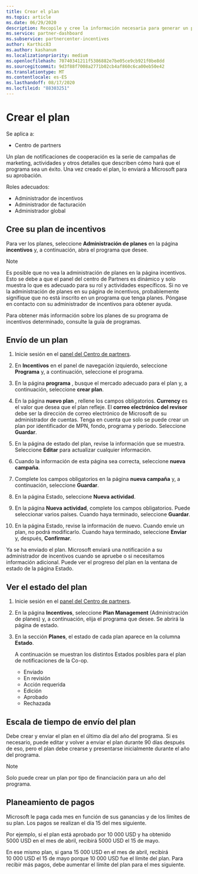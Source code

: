 ```yaml
---
title: Crear el plan
ms.topic: article
ms.date: 06/29/2020
description: Recopile y cree la información necesaria para generar un plan de marketing correcto para su programa de incentivos.
ms.service: partner-dashboard
ms.subservice: partnercenter-incentives
author: Karthic83
ms.author: kashanum
ms.localizationpriority: medium
ms.openlocfilehash: 70740341211f5386882e7be05ce9cb921f0be8dd
ms.sourcegitcommit: 9d3f88f7008a2771b02cb4af860c6ca00eb50e42
ms.translationtype: MT
ms.contentlocale: es-ES
ms.lasthandoff: 08/17/2020
ms.locfileid: "88303251"
---
```

# <a name="create-your-plan"></a>Crear el plan

Se aplica a:

- Centro de partners

Un plan de notificaciones de cooperación es la serie de campañas de marketing, actividades y otros detalles que describen cómo hará que el programa sea un éxito. Una vez creado el plan, lo enviará a Microsoft para su aprobación. 

Roles adecuados:

- Administrador de incentivos
- Administrador de facturación
- Administrador global

## <a name="create-your-incentives-plan"></a>Cree su plan de incentivos

Para ver los planes, seleccione **Administración de planes** en la página **incentivos** y, a continuación, abra el programa que desee.

>[!NOTE]
>Es posible que no vea la administración de planes en la página incentivos. Esto se debe a que el panel del centro de Partners es dinámico y solo muestra lo que es adecuado para su rol y actividades específicos. Si no ve la administración de planes en su página de incentivos, probablemente signifique que no está inscrito en un programa que tenga planes. Póngase en contacto con su administrador de incentivos para obtener ayuda.

Para obtener más información sobre los planes de su programa de incentivos determinado, consulte la guía de programas.

## <a name="how-to-submit-a-plan"></a>Envío de un plan

1. Inicie sesión en el [panel del Centro de partners](https://partner.microsoft.com/dashboard/).

2. En **Incentivos** en el panel de navegación izquierdo, seleccione **Programa** y, a continuación, seleccione el programa. 

3. En la página **programa** , busque el mercado adecuado para el plan y, a continuación, seleccione **crear plan**. 

4. En la página **nuevo plan** , rellene los campos obligatorios. **Currency** es el valor que desea que el plan refleje. El **correo electrónico del revisor** debe ser la dirección de correo electrónico de Microsoft de su administrador de cuentas. Tenga en cuenta que solo se puede crear un plan por identificador de MPN, fondo, programa y período. Seleccione **Guardar**.

5. En la página de estado del plan, revise la información que se muestra. Seleccione **Editar** para actualizar cualquier información.

6. Cuando la información de esta página sea correcta, seleccione **nueva campaña**.

7. Complete los campos obligatorios en la página **nueva campaña** y, a continuación, seleccione **Guardar**.

8. En la página Estado, seleccione **Nueva actividad**. 

9. En la página **Nueva actividad**, complete los campos obligatorios. Puede seleccionar varios países. Cuando haya terminado, seleccione **Guardar**. 

10. En la página Estado, revise la información de nuevo. Cuando envíe un plan, no podrá modificarlo. Cuando haya terminado, seleccione **Enviar** y, después, **Confirmar**.

Ya se ha enviado el plan. Microsoft enviará una notificación a su administrador de incentivos cuando se apruebe o si necesitamos información adicional. Puede ver el progreso del plan en la ventana de estado de la página Estado.

## <a name="view-the-status-of-your-plan"></a>Ver el estado del plan

1. Inicie sesión en el [panel del Centro de partners](https://partner.microsoft.com/dashboard/).

2. En la página **Incentivos**, seleccione **Plan Management** (Administración de planes) y, a continuación, elija el programa que desee. Se abrirá la página de estado.

3. En la sección **Planes**, el estado de cada plan aparece en la columna **Estado**.

   A continuación se muestran los distintos Estados posibles para el plan de notificaciones de la Co-op.

   - Enviado
   - En revisión
   - Acción requerida
   - Edición
   - Aprobado
   - Rechazada

## <a name="plan-submission-timelines"></a>Escala de tiempo de envío del plan

Debe crear y enviar el plan en el último día del año del programa. Si es necesario, puede editar y volver a enviar el plan durante 90 días después de eso, pero el plan debe crearse y presentarse inicialmente durante el año del programa.

>[!NOTE]
> Solo puede crear un plan por tipo de financiación para un año del programa.

## <a name="plan-payments"></a>Planeamiento de pagos

Microsoft le paga cada mes en función de sus ganancias y de los límites de su plan. Los pagos se realizan el día 15 del mes siguiente.

Por ejemplo, si el plan está aprobado por 10 000 USD y ha obtenido 5000 USD en el mes de abril, recibirá 5000 USD el 15 de mayo.

En ese mismo plan, si gana 15 000 USD en el mes de abril, recibirá 10 000 USD el 15 de mayo porque 10 000 USD fue el límite del plan. Para recibir más pagos, debe aumentar el límite del plan para el mes siguiente.
